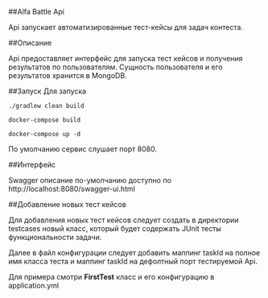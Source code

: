 ##Alfa Battle Api

Api запускает автоматизированные тест-кейсы для задач контеста.

##Описание

Api предоставляет интерфейс для запуска тест кейсов и получения результатов по пользователям.
Сущность пользователя и его результатов хранится в MongoDB.

##Запуск
Для запуска
```
./gradlew clean build

docker-compose build

docker-compose up -d
```

По умолчанию сервис слушает порт 8080.

##Интерфейс

Swagger описание по-умолчанию доступно по http://localhost:8080/swagger-ui.html

##Добавление новых тест кейсов

Для добавления новых тест кейсов следует создать в директории testcases новый класс, который будет содержать JUnit тесты
функциональности задачи.

Далее в файл конфигурации следует добавить маппинг taskId на полное имя класса теста и маппинг taskId на дефолтный порт
тестируемой Api.

Для примера смотри **FirstTest** класс и его конфигурацию в application.yml